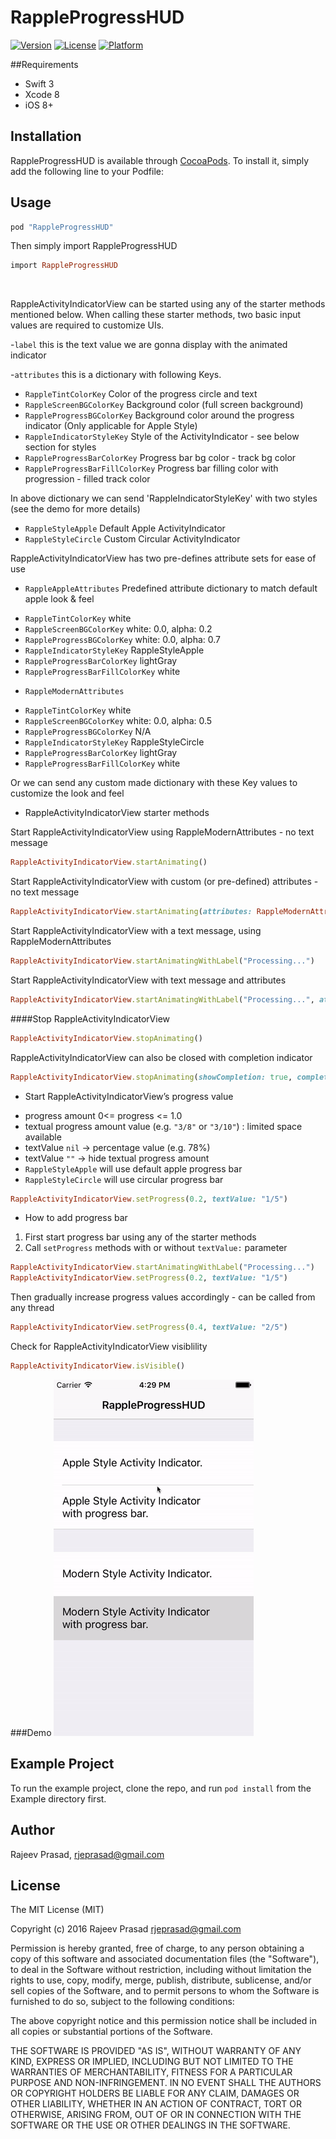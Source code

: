 # RappleProgressHUD

[![Version](https://img.shields.io/cocoapods/v/RappleProgressHUD.svg?style=flat)](http://cocoapods.org/pods/RappleProgressHUD)
[![License](https://img.shields.io/cocoapods/l/RappleProgressHUD.svg?style=flat)](http://cocoapods.org/pods/RappleProgressHUD)
[![Platform](https://img.shields.io/cocoapods/p/RappleProgressHUD.svg?style=flat)](http://cocoapods.org/pods/RappleProgressHUD)

##Requirements
- Swift 3
- Xcode 8
- iOS 8+

## Installation
RappleProgressHUD is available through [CocoaPods](http://cocoapods.org). To install it, simply add the following line to your Podfile:

## Usage
```ruby
pod "RappleProgressHUD" 
```

Then simply import RappleProgressHUD 
```ruby
import RappleProgressHUD
```
</BR>

RappleActivityIndicatorView can be started using any of the starter methods mentioned below. 
When calling these starter methods, two basic input values are required to customize UIs.

-`label` 
this is the text value we are gonna display with the animated indicator

-`attributes` 
this is a dictionary with following Keys.

+ `RappleTintColorKey`               Color of the progress circle and text
+ `RappleScreenBGColorKey`           Background color (full screen background)
+ `RappleProgressBGColorKey`         Background color around the progress indicator (Only applicable for Apple Style)
+ `RappleIndicatorStyleKey`          Style of the ActivityIndicator - see below section for styles
+ `RappleProgressBarColorKey`        Progress bar bg color - track bg color
+ `RappleProgressBarFillColorKey`    Progress bar filling color with progression - filled track color

In above dictionary we can send 'RappleIndicatorStyleKey' with two styles (see the demo for more details)

* `RappleStyleApple`              Default Apple ActivityIndicator
* `RappleStyleCircle`             Custom Circular ActivityIndicator


RappleActivityIndicatorView has two pre-defines attribute sets for ease of use

- `RappleAppleAttributes`
Predefined attribute dictionary to match default apple look & feel
+ `RappleTintColorKey`               white
+ `RappleScreenBGColorKey`           white: 0.0, alpha: 0.2
+ `RappleProgressBGColorKey`         white: 0.0, alpha: 0.7
+ `RappleIndicatorStyleKey`          RappleStyleApple
+ `RappleProgressBarColorKey`        lightGray
+ `RappleProgressBarFillColorKey`    white

- `RappleModernAttributes`
+ `RappleTintColorKey`               white
+ `RappleScreenBGColorKey`           white: 0.0, alpha: 0.5
+ `RappleProgressBGColorKey`         N/A
+ `RappleIndicatorStyleKey`          RappleStyleCircle
+ `RappleProgressBarColorKey`        lightGray
+ `RappleProgressBarFillColorKey`    white

Or we can send any custom made dictionary with these Key values to customize the look and feel


- RappleActivityIndicatorView starter methods


Start RappleActivityIndicatorView using RappleModernAttributes - no text message
```ruby
RappleActivityIndicatorView.startAnimating()
```

Start RappleActivityIndicatorView with custom (or pre-defined) attributes - no text message
```ruby
RappleActivityIndicatorView.startAnimating(attributes: RappleModernAttributes)
```

Start RappleActivityIndicatorView with a text message, using RappleModernAttributes
```ruby
RappleActivityIndicatorView.startAnimatingWithLabel("Processing...")
```

Start RappleActivityIndicatorView with text message and attributes
```ruby
RappleActivityIndicatorView.startAnimatingWithLabel("Processing...", attributes: RappleModernAttributes)
```

####Stop RappleActivityIndicatorView
```ruby
RappleActivityIndicatorView.stopAnimating()
```

RappleActivityIndicatorView can also be closed with completion indicator
```ruby
RappleActivityIndicatorView.stopAnimating(showCompletion: true, completionLabel: "Completed.", completionTimeout: 2.0)
```

- Start RappleActivityIndicatorView’s progress value
+ progress amount 0<= progress <= 1.0
+ textual progress amount value (e.g. `"3/8"` or `"3/10"`) : limited space available
+ textValue `nil`   -> percentage value (e.g. 78%)
+ textValue `""`    -> hide textual progress amount
+ `RappleStyleApple` will use default apple progress bar
+ `RappleStyleCircle` will use circular progress bar
```ruby
RappleActivityIndicatorView.setProgress(0.2, textValue: "1/5")
```

- How to add progress bar
1. First start progress bar using any of the starter methods
2. Call `setProgress` methods with or without `textValue:` parameter
```ruby
RappleActivityIndicatorView.startAnimatingWithLabel("Processing...")
RappleActivityIndicatorView.setProgress(0.2, textValue: "1/5")
```
Then gradually increase progress values accordingly - can be called from any thread
```ruby
RappleActivityIndicatorView.setProgress(0.4, textValue: "2/5")
```

Check for RappleActivityIndicatorView visiblility
```ruby
RappleActivityIndicatorView.isVisible()
```


###Demo
![demo](Example/Demo/progress.gif)

## Example Project

To run the example project, clone the repo, and run `pod install` from the Example directory first.

## Author

Rajeev Prasad, rjeprasad@gmail.com

## License
The MIT License (MIT)

Copyright (c) 2016 Rajeev Prasad <rjeprasad@gmail.com>

Permission is hereby granted, free of charge, to any person obtaining a copy
of this software and associated documentation files (the "Software"), to deal
in the Software without restriction, including without limitation the rights
to use, copy, modify, merge, publish, distribute, sublicense, and/or sell
copies of the Software, and to permit persons to whom the Software is
furnished to do so, subject to the following conditions:

The above copyright notice and this permission notice shall be included in
all copies or substantial portions of the Software.

THE SOFTWARE IS PROVIDED "AS IS", WITHOUT WARRANTY OF ANY KIND, EXPRESS OR
IMPLIED, INCLUDING BUT NOT LIMITED TO THE WARRANTIES OF MERCHANTABILITY,
FITNESS FOR A PARTICULAR PURPOSE AND NON-INFRINGEMENT. IN NO EVENT SHALL THE
AUTHORS OR COPYRIGHT HOLDERS BE LIABLE FOR ANY CLAIM, DAMAGES OR OTHER
LIABILITY, WHETHER IN AN ACTION OF CONTRACT, TORT OR OTHERWISE, ARISING FROM,
OUT OF OR IN CONNECTION WITH THE SOFTWARE OR THE USE OR OTHER DEALINGS IN
THE SOFTWARE.

